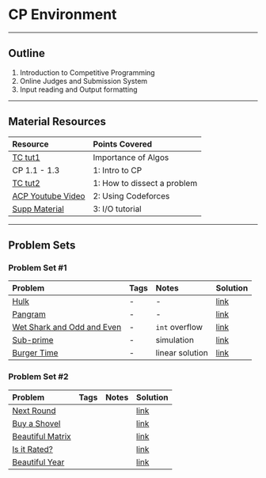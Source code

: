 # CP Environment
---
## Outline
1. Introduction to Competitive Programming
2. Online Judges and Submission System
3. Input reading and Output formatting
---
## Material Resources
| Resource                  | Points Covered                  |
|:------------------------- |:--------------------------------|
|[TC tut1](https://www.topcoder.com/community/data-science/data-science-tutorials/the-importance-of-algorithms/) | Importance of Algos | 
| CP 1.1 - 1.3 | 1: Intro to CP |
| [TC tut2](https://www.topcoder.com/community/data-science/data-science-tutorials/how-to-dissect-a-topcoder-problem-statement/) | 1: How to dissect a problem |
| [ACP Youtube Video](https://www.youtube.com/watch?v=7y6jB16zVl8&list=PLPt2dINI2MIaNcU070HIAO8JWYBcafuyG&index=5) | 2: Using Codeforces |
| [Supp Material](io_tutorial.md) | 3: I/O tutorial |

---
## Problem Sets

### Problem Set #1 

| Problem        | Tags          | Notes  | Solution |
|:------------- |:-------------|:-----|:--------|
| [Hulk](http://codeforces.com/problemset/problem/705/A)     |  -  | - | [link](http://codeforces.com/contest/705/submission/21388508) |
| [Pangram](http://codeforces.com/problemset/problem/520/A)      | - | - |  [link](http://codeforces.com/contest/520/submission/15445288) |
| [Wet Shark and Odd and Even](http://codeforces.com/problemset/problem/621/A) |   -    |   `int` overflow  | [link](http://codeforces.com/contest/621/submission/15737294) |
| [Sub-prime](https://uva.onlinejudge.org/index.php?option=com_onlinejudge&Itemid=8&page=show_problem&problem=2726) | - | simulation | [link](https://github.com/AhmadElsagheer/UVa-Solutions/blob/master/v116/SubPrimeUVa11679.java) |
| [Burger Time](https://uva.onlinejudge.org/index.php?option=com_onlinejudge&Itemid=8&category=24&page=show_problem&problem=2708) | - | linear solution | [link](https://github.com/AhmadElsagheer/UVa-Solutions/blob/master/v116/BurgerTime_UVa11661.java) |

### Problem Set #2

| Problem        | Tags          | Notes  | Solution |
|:------------- |:-------------|:-----|:--------|
| [Next Round](http://codeforces.com/contest/158/problem/A) |       |     | [link](http://codeforces.com/contest/158/submission/9439064) |
| [Buy a Shovel](http://codeforces.com/contest/732/problem/A) |       |     | [link](http://codeforces.com/contest/732/submission/21533265) |
| [Beautiful Matrix](http://codeforces.com/contest/263/problem/A) |       |     | [link](http://codeforces.com/contest/263/submission/12431609) |
| [Is it Rated?](http://codeforces.com/contest/807/problem/A) |       |     | [link](http://codeforces.com/contest/807/submission/26927293) |
| [Beautiful Year](http://codeforces.com/problemset/problem/271/A) |       |     | [link](http://codeforces.com/contest/271/submission/14757983) |

